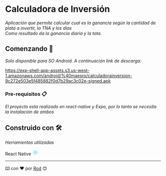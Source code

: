 # Calculadora de Inversión

_Aplicación que permite calcular cual es la ganancia según la cantidad de plata a invertir, la TNA y los días_
<br>
_Como resultado da la ganancia diaria y la tota._

## Comenzando 🚀

_Solo disponible para SO Android. A continuación link de descarga:_

https://exp-shell-app-assets.s3.us-west-1.amazonaws.com/android/%40maesro/calculadorainversion-9c272e503e5f485882f0d7b29ac3c02e-signed.apk

### Pre-requisitos 📋

_El proyecto esta realizado en react-native y Expo, por lo tanto se necesita la instalación de ambos_

## Construido con 🛠️

_Herramientas utilizadas_
<p>
React Native <img height="20" alt="REACTNATIVE" src="https://raw.githubusercontent.com/github/explore/80688e429a7d4ef2fca1e82350fe8e3517d3494d/topics/react-native/react-native.png">
</p>
  
---
⌨️ con ❤️ por [Rod](https://github.com/Rod77) 😊

